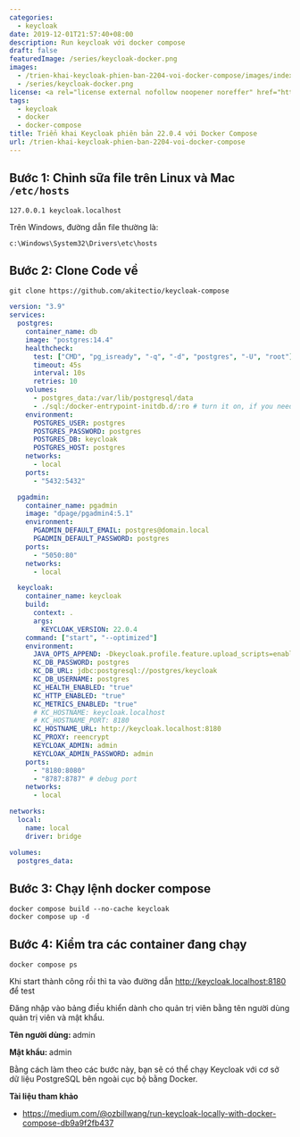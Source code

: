 ```yaml
---
categories:
  - keycloak
date: 2019-12-01T21:57:40+08:00
description: Run keycloak với docker compose
draft: false
featuredImage: /series/keycloak-docker.png
images:
  - /trien-khai-keycloak-phien-ban-2204-voi-docker-compose/images/index.png
  - /series/keycloak-docker.png
license: <a rel="license external nofollow noopener noreffer" href="https://creativecommons.org/licenses/by-nc/4.0/" target="_blank">CC BY-NC 4.0</a>
tags:
  - keycloak
  - docker
  - docker-compose
title: Triển khai Keycloak phiên bản 22.0.4 với Docker Compose
url: /trien-khai-keycloak-phien-ban-2204-voi-docker-compose
---
```


## Bước 1: Chỉnh sữa file trên Linux và Mac `/etc/hosts`

```shell
127.0.0.1 keycloak.localhost
```

Trên Windows, đường dẫn file thường là:

```shell
c:\Windows\System32\Drivers\etc\hosts
```

## Bước 2: Clone Code về

```shell
git clone https://github.com/akitectio/keycloak-compose
```

```yaml
version: "3.9"
services:
  postgres:
    container_name: db
    image: "postgres:14.4"
    healthcheck:
      test: ["CMD", "pg_isready", "-q", "-d", "postgres", "-U", "root"]
      timeout: 45s
      interval: 10s
      retries: 10
    volumes:
      - postgres_data:/var/lib/postgresql/data
      - ./sql:/docker-entrypoint-initdb.d/:ro # turn it on, if you need run init DB
    environment:
      POSTGRES_USER: postgres
      POSTGRES_PASSWORD: postgres
      POSTGRES_DB: keycloak
      POSTGRES_HOST: postgres
    networks:
      - local
    ports:
      - "5432:5432"

  pgadmin:
    container_name: pgadmin
    image: "dpage/pgadmin4:5.1"
    environment:
      PGADMIN_DEFAULT_EMAIL: postgres@domain.local
      PGADMIN_DEFAULT_PASSWORD: postgres
    ports:
      - "5050:80"
    networks:
      - local

  keycloak:
    container_name: keycloak
    build:
      context: .
      args:
        KEYCLOAK_VERSION: 22.0.4
    command: ["start", "--optimized"]
    environment:
      JAVA_OPTS_APPEND: -Dkeycloak.profile.feature.upload_scripts=enabled
      KC_DB_PASSWORD: postgres
      KC_DB_URL: jdbc:postgresql://postgres/keycloak
      KC_DB_USERNAME: postgres
      KC_HEALTH_ENABLED: "true"
      KC_HTTP_ENABLED: "true"
      KC_METRICS_ENABLED: "true"
      # KC_HOSTNAME: keycloak.localhost
      # KC_HOSTNAME_PORT: 8180
      KC_HOSTNAME_URL: http://keycloak.localhost:8180
      KC_PROXY: reencrypt
      KEYCLOAK_ADMIN: admin
      KEYCLOAK_ADMIN_PASSWORD: admin
    ports:
      - "8180:8080"
      - "8787:8787" # debug port
    networks:
      - local

networks:
  local:
    name: local
    driver: bridge

volumes:
  postgres_data:
```

## Bước 3: Chạy lệnh docker compose

```shell
docker compose build --no-cache keycloak
docker compose up -d
```


## Bước 4: Kiểm tra các container đang chạy

```shell
docker compose ps
```


Khi start thành công rồi thì ta vào đường dẫn http://keycloak.localhost:8180 để test


Đăng nhập vào bảng điều khiển dành cho quản trị viên bằng tên người dùng quản trị viên và mật khẩu.

<b> Tên người dùng: </b> admin

<b> Mật khẩu: </b>admin

Bằng cách làm theo các bước này, bạn sẽ có thể chạy Keycloak với cơ sở dữ liệu PostgreSQL bên ngoài cục bộ bằng Docker.

<b> Tài liệu tham khảo </b>

- https://medium.com/@ozbillwang/run-keycloak-locally-with-docker-compose-db9a9f2fb437
